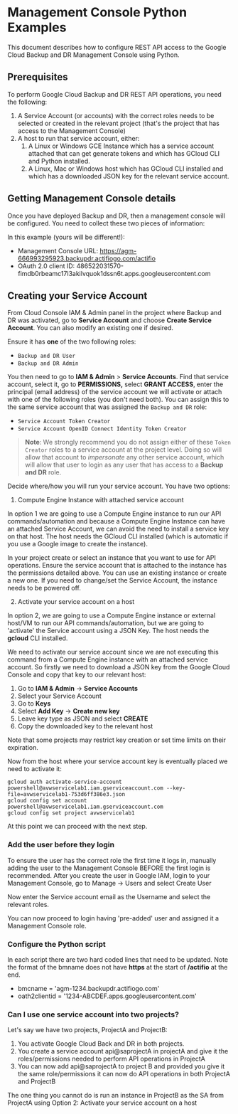 # Management Console Python Examples
This document describes how to configure REST API access to the Google Cloud Backup and DR Management Console using Python.  

## Prerequisites
To perform Google Cloud Backup and DR REST API operations, you need the following:

1. A Service Account (or accounts) with the correct roles needs to be selected or created in the relevant project  (that's the project that has access to the Management Console)
1. A host to run that service account, either:
    1. A Linux or Windows GCE Instance which has a service account attached that can get generate tokens and which has GCloud CLI and Python installed.
    1. A Linux, Mac or Windows host which has GCloud CLI installed and which has a downloaded JSON key for the relevant service account.  

## Getting Management Console details

Once you have deployed Backup and DR, then a management console will be configured.  You need to collect these two pieces of information:

In this example (yours will be different!):

* Management Console URL:  https://agm-666993295923.backupdr.actifiogo.com/actifio
* OAuth 2.0 client ID:     486522031570-fimdb0rbeamc17l3akilvquok1dssn6t.apps.googleusercontent.com


## Creating your Service Account

From Cloud Console IAM & Admin panel in the project where Backup and DR was activated, go to **Service Account** and choose **Create Service Account**.  You can also modify an existing one if desired.

Ensure it has **one** of the two following roles:

* ```Backup and DR User``` 
* ```Backup and DR Admin```

You then need to go to **IAM & Admin** > **Service Accounts**.  Find that service account, select it, go to **PERMISSIONS,** select **GRANT ACCESS**, enter the principal (email address) of the service account we will activate or attach with one of the following roles (you don't need both).  You can assign this to the same service account that was assigned the ```Backup and DR``` role:

* ```Service Account Token Creator```
* ```Service Account OpenID Connect Identity Token Creator```

> **Note**: We strongly recommend you do not assign either of these ```Token Creator``` roles to a service account at the project level.  Doing so will allow that account to _impersonate_ any other service account, which will allow that user to login as any user that has access to a **Backup and DR** role.

Decide where/how you will run your service account. You have two options:
1. Compute Engine Instance with attached service account

In option 1 we are going to use a Compute Engine instance to run our API commands/automation and because a Compute Engine Instance can have an attached Service Account, we can avoid the need to install a service key on that host.   The host needs the GCloud CLI installed (which is automatic if you use a Google image to create the instance).  

In your project create or select an instance that you want to use for API operations.   Ensure the service account that is attached to the instance has the permissions detailed above.  You can use an existing instance or create a new one.   If you need to change/set the Service Account, the instance needs to be powered off.

2. Activate your service account on a host

In option 2, we are going to use a Compute Engine instance or external host/VM to run our API commands/automation, but we are going to 'activate' the Service account using a JSON Key.   The host needs the **gcloud** CLI installed.

We need to activate our service account since we are not executing this command from a Compute Engine instance with an attached service account.
So firstly we need to download a JSON key from the Google Cloud Console and copy that key to our relevant host:

1. Go to **IAM & Admin** →  **Service Accounts**
1. Select your Service Account
1. Go to **Keys**
1. Select **Add Key** → **Create new key**
1. Leave key type as JSON and select **CREATE**
1. Copy the downloaded key to the relevant host

Note that some projects may restrict key creation or set time limits on their expiration. 

Now from the host where your service account key is eventually placed we need to activate it:
```
gcloud auth activate-service-account powershell@avwservicelab1.iam.gserviceaccount.com --key-file=avwservicelab1-753d6ff386e3.json
gcloud config set account powershell@avwservicelab1.iam.gserviceaccount.com 
gcloud config set project avwservicelab1
```
At this point we can proceed with the next step.


### Add the user before they login
To ensure the user has the correct role the first time it logs in, manually adding the user to the Management Console BEFORE the first login is recommended.    After you create the user in Google IAM,  login to your Management Console,  go to  Manage → Users and select Create User

Now enter the Service account email as the Username and select the relevant roles.   

You can now proceed to login having 'pre-added' user and assigned it a Management Console role.

### Configure the Python script

In each script there are two hard coded lines that need to be updated.  Note the format of the bmname does not have **https** at the start of **/actifio** at the end.

* bmcname = 'agm-1234.backupdr.actifiogo.com'
* oath2clientid = '1234-ABCDEF.apps.googleusercontent.com'



### Can I use one service account into two projects?

Let's say we have two projects, ProjectA and ProjectB:

1. You activate Google Cloud Back and DR in both projects.   
1. You create a service account api@saprojectA  in projectA and give it the roles/permissions needed to perform API operations in ProjectA
1. You can now add  api@saprojectA to project B and provided you give it the same role/permissions it can now do API operations in both ProjectA and ProjectB

The one thing you cannot do is run an instance in ProjectB as the SA from ProjectA using Option 2: Activate your service account on a host
